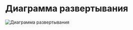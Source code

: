 # Диаграмма развертывания

![Диаграмма развертывания](https://github.com/vanosss/Maximus-chargingService/blob/master/images/diagrams/deployment/Deployment.png)


